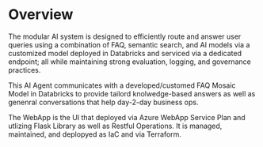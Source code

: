 # Overview 

The modular AI system is designed to efficiently route and answer user queries using a combination of FAQ, semantic search, and AI models via a customized model deployed in Databricks and serviced via a dedicated endpoint; all while maintaining strong evaluation, logging, and governance practices.

This AI Agent communicates with a developed/customed FAQ Mosaic Model in Databricks to provide tailord knolwedge-based answers as well as genenral conversations that help day-2-day business ops. 

The WebApp is the UI that deployed via Azure WebApp Service Plan and utlizing Flask Library as well as Restful Operations. It is managed, maintained, and deplopyed as IaC and via Terraform.  

